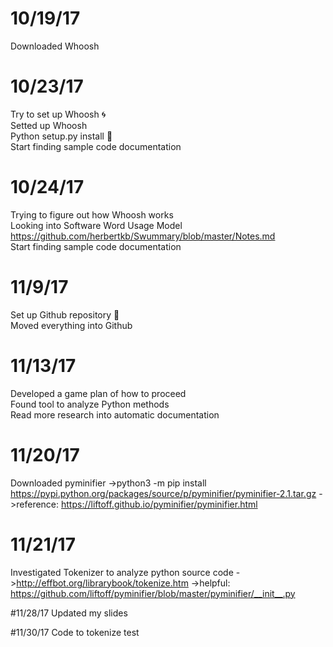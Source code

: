 # 10/19/17
Downloaded Whoosh  

# 10/23/17
Try to set up Whoosh :cyclone:  
Setted up Whoosh  
Python setup.py install :snake:  
Start finding sample code documentation  

# 10/24/17
Trying to figure out how Whoosh works  
Looking into Software Word Usage Model  
https://github.com/herbertkb/Swummary/blob/master/Notes.md  
Start finding sample code documentation  

# 11/9/17
Set up Github repository :bookmark_tabs:  
Moved everything into Github  

# 11/13/17
Developed a game plan of how to proceed  
Found tool to analyze Python methods  
Read more research into automatic documentation  

# 11/20/17
Downloaded pyminifier
->python3 -m pip install https://pypi.python.org/packages/source/p/pyminifier/pyminifier-2.1.tar.gz
->reference: https://liftoff.github.io/pyminifier/pyminifier.html

# 11/21/17
Investigated Tokenizer to analyze python source code
->http://effbot.org/librarybook/tokenize.htm
->helpful: https://github.com/liftoff/pyminifier/blob/master/pyminifier/__init__.py

#11/28/17
Updated my slides

#11/30/17
Code to tokenize
test